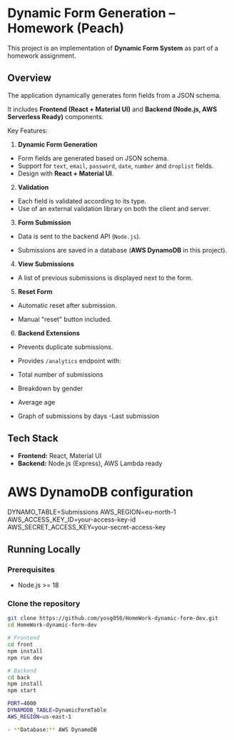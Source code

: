 # Dynamic Form Generation – Homework (Peach)

This project is an implementation of **Dynamic Form System** as part of a homework assignment.

## Overview

The application dynamically generates form fields from a JSON schema.

It includes **Frontend (React + Material UI)** and **Backend (Node.js, AWS Serverless Ready)** components.

Key Features:

1. **Dynamic Form Generation**

- Form fields are generated based on JSON schema.
- Support for `text`, `email`, `password`, `date`, `number` and `droplist` fields.
- Design with **React + Material UI**.

2. **Validation**

- Each field is validated according to its type.
- Use of an external validation library on both the client and server.

3. **Form Submission**

- Data is sent to the backend API (`Node.js`).

- Submissions are saved in a database (**AWS DynamoDB** in this project).

4. **View Submissions**

- A list of previous submissions is displayed next to the form.

5. **Reset Form**

- Automatic reset after submission.

- Manual "reset" button included.

6. **Backend Extensions**

- Prevents duplicate submissions.

- Provides `/analytics` endpoint with:
- Total number of submissions
- Breakdown by gender
- Average age
- Graph of submissions by days
  -Last submission

## Tech Stack

- **Frontend:** React, Material UI
- **Backend:** Node.js (Express), AWS Lambda ready

# AWS DynamoDB configuration
DYNAMO_TABLE=Submissions
AWS_REGION=eu-north-1
AWS_ACCESS_KEY_ID=your-access-key-id
AWS_SECRET_ACCESS_KEY=your-secret-access-key

## Running Locally

### Prerequisites

- Node.js >= 18

### Clone the repository

```bash
git clone https://github.com/yosg050/HomeWork-dynamic-form-dev.git
cd HomeWork-dynamic-form-dev

# Frontend
cd front
npm install
npm run dev

# Backend
cd back
npm install
npm start

PORT=4000
DYNAMODB_TABLE=DynamicFormTable
AWS_REGION=us-east-1

- **Database:** AWS DynamoDB


